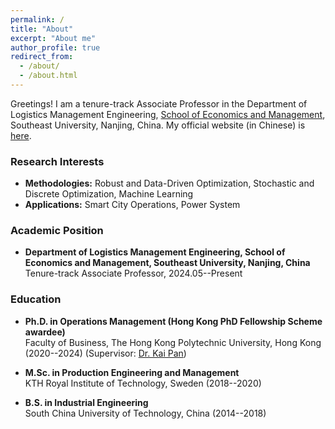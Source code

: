 ```yaml
---
permalink: /
title: "About"
excerpt: "About me"
author_profile: true
redirect_from: 
  - /about/
  - /about.html
---
```


Greetings! I am a tenure-track Associate Professor in the Department of Logistics Management Engineering, [School of Economics and Management](https://em.seu.edu.cn/), Southeast University, Nanjing, China. My official website (in Chinese) is [here](https://em.seu.edu.cn/jzl/list.htm).

### Research Interests

* **Methodologies:**
Robust and Data-Driven Optimization, Stochastic and Discrete Optimization, Machine Learning
* **Applications:**
Smart City Operations, Power System

### Academic Position
* **Department of Logistics Management Engineering, School of Economics and Management, Southeast University, Nanjing, China**   
Tenure-track Associate Professor, 2024.05--Present

### Education
* **Ph.D. in Operations Management (Hong Kong PhD Fellowship Scheme awardee)**   
Faculty of Business, The Hong Kong Polytechnic University, Hong Kong (2020--2024) (Supervisor: [Dr. Kai Pan](https://sites.google.com/view/kaipanuf/home))

* **M.Sc. in Production Engineering and Management**   
KTH Royal Institute of Technology, Sweden (2018--2020)

* **B.S. in Industrial Engineering**   
South China University of Technology, China (2014--2018)



